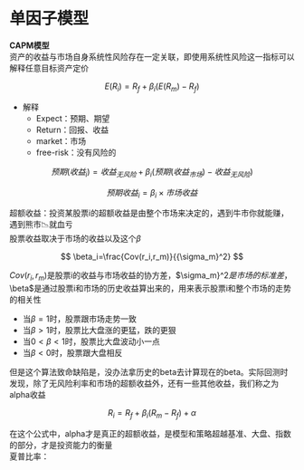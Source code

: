 # 单因子模型

**CAPM模型** <br>
资产的收益与市场自身系统性风险存在一定关联，即使用系统性风险这一指标可以解释任意目标资产定价

$$
E(R_i)=R_f+\beta_i(E(R_m)-R_f)
$$

* 解释
  * Expect：预期、期望
  * Return：回报、收益
  * market：市场
  * free-risk：没有风险的

$$
预期(收益_i)=收益_{无风险}+\beta_i(预期(收益_{市场})-收益_{无风险})
$$

$$
预期收益_i=\beta_i \times 市场收益
$$

超额收益：投资某股票i的超额收益是由整个市场来决定的，遇到牛市你就能赚，遇到熊市📉就血亏<br>
股票收益取决于市场的收益以及这个$\beta$<br>

$$
\beta_i=\frac{Cov(r_i,r_m)}{{\sigma_m}^2}
$$

$Cov(r_i,r_m)$是股票i的收益与市场收益的协方差，$\sigma_m}^2$是市场的标准差，$\beta$是通过股票i和市场的历史收益算出来的，用来表示股票i和整个市场的走势的相关性<br>
* 当$\beta=1$时，股票跟市场走势一致
* 当$\beta>1$时，股票比大盘涨的更猛，跌的更狠
* 当$0<\beta<1$时，股票比大盘波动小一点
* 当$\beta<0$时，股票跟大盘相反

但是这个算法致命缺陷是，没办法拿历史的beta去计算现在的beta。实际回测时发现，除了无风险利率和市场的超额收益外，还有一些其他收益，我们称之为alpha收益<br>

$$
R_i=R_f+\beta_i(R_m-R_f)+\alpha
$$

在这个公式中，alpha才是真正的超额收益，是模型和策略超越基准、大盘、指数的部分，才是投资能力的衡量<br>
夏普比率：


